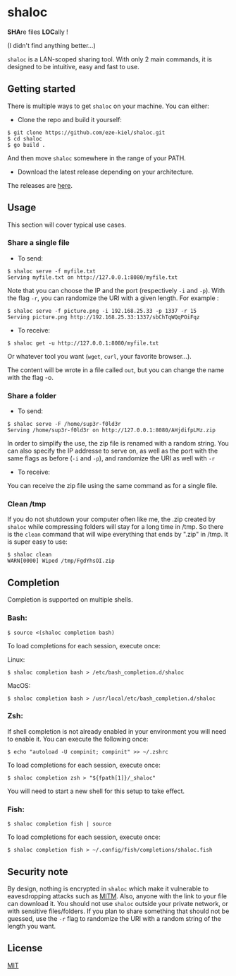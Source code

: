 # shaloc

**SHA**re files **LOC**ally !

(I didn't find anything better...)

`shaloc` is a LAN-scoped sharing tool. With only 2 main commands, it is designed to be intuitive, easy and fast to use.

## Getting started

There is multiple ways to get `shaloc` on your machine. You can either:

* Clone the repo and build it yourself:

```
$ git clone https://github.com/eze-kiel/shaloc.git
$ cd shaloc
$ go build .
```

And then move `shaloc` somewhere in the range of your PATH.

* Download the latest release depending on your architecture.

The releases are [here](https://github.com/eze-kiel/shaloc/releases).

## Usage

This section will cover typical use cases.

### Share a single file

* To send:

```
$ shaloc serve -f myfile.txt
Serving myfile.txt on http://127.0.0.1:8080/myfile.txt
```

Note that you can choose the IP and the port (respectively `-i` and `-p`). With the flag `-r`, you can randomize the URI with a given length. For example :

```
$ shaloc serve -f picture.png -i 192.168.25.33 -p 1337 -r 15
Serving picture.png http://192.168.25.33:1337/sbChTqWQqPOiFqz
```

* To receive:

```
$ shaloc get -u http://127.0.0.1:8080/myfile.txt
```

Or whatever tool you want (`wget`, `curl`, your favorite browser...).

The content will be wrote in a file called `out`, but you can change the name with the flag -o.

### Share a folder

* To send:

```
$ shaloc serve -F /home/sup3r-f0ld3r
Serving /home/sup3r-f0ld3r on http://127.0.0.1:8080/AHjdifpLMz.zip
```

In order to simplify the use, the zip file is renamed with a random string.
You can also specify the IP addresse to serve on, as well as the port with the same flags as before (`-i` and `-p`), and randomize the URI as well with `-r`

* To receive:

You can receive the zip file using the same command as for a single file.

### Clean /tmp

If you do not shutdown your computer often like me, the .zip created by `shaloc` while compressing folders will stay for a long time in /tmp. So there is the `clean` command that will wipe everything that ends by ".zip" in /tmp. It is super easy to use:

```
$ shaloc clean
WARN[0000] Wiped /tmp/FgdYhsOI.zip
```

## Completion

Completion is supported on multiple shells.

### Bash:

```
$ source <(shaloc completion bash)
```

To load completions for each session, execute once:

Linux:

```
$ shaloc completion bash > /etc/bash_completion.d/shaloc
```

MacOS:

```
$ shaloc completion bash > /usr/local/etc/bash_completion.d/shaloc
```

### Zsh:

If shell completion is not already enabled in your environment you will need to enable it.  You can execute the following once:

```
$ echo "autoload -U compinit; compinit" >> ~/.zshrc
```

To load completions for each session, execute once:

```
$ shaloc completion zsh > "${fpath[1]}/_shaloc"
```

You will need to start a new shell for this setup to take effect.

### Fish:

```
$ shaloc completion fish | source
```

To load completions for each session, execute once:

```
$ shaloc completion fish > ~/.config/fish/completions/shaloc.fish
```

## Security note

By design, nothing is encrypted in `shaloc` which make it vulnerable to eavesdropping attacks such as [MITM](https://en.wikipedia.org/wiki/Man-in-the-middle_attack). Also, anyone with the link to your file can download it. You should not use `shaloc` outside your private network, or with sensitive files/folders. If you plan to share something that should not be guessed, use the `-r` flag to randomize the URI with a random string of the length you want.

## License

[MIT](https://choosealicense.com/licenses/mit/)